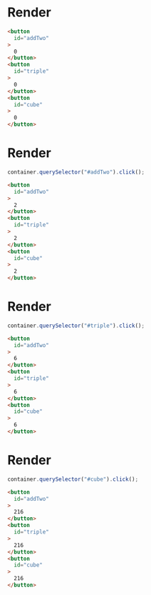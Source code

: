 # Render
```html
<button
  id="addTwo"
>
  0
</button>
<button
  id="triple"
>
  0
</button>
<button
  id="cube"
>
  0
</button>
```


# Render
```js
container.querySelector("#addTwo").click();
```
```html
<button
  id="addTwo"
>
  2
</button>
<button
  id="triple"
>
  2
</button>
<button
  id="cube"
>
  2
</button>
```


# Render
```js
container.querySelector("#triple").click();
```
```html
<button
  id="addTwo"
>
  6
</button>
<button
  id="triple"
>
  6
</button>
<button
  id="cube"
>
  6
</button>
```


# Render
```js
container.querySelector("#cube").click();
```
```html
<button
  id="addTwo"
>
  216
</button>
<button
  id="triple"
>
  216
</button>
<button
  id="cube"
>
  216
</button>
```
